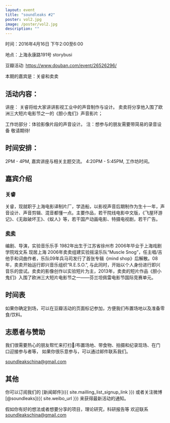 ```yaml
---
layout: event
title: "soundleaks #2"
poster: vol2.jpg
image: /poster/vol2.jpg
description: ""
---
```



时间：2016年4月16日 下午2:00至6:00

地点：上海永康路191号 storybusi

豆瓣活动: <https://www.douban.com/event/26526296/>

本期的嘉宾是：关睿和卖卖

## 活动内容：

讲座：
关睿将给大家讲讲影视工业中的声音制作与设计。
卖卖将分享他入围了欧洲三大短片电影节之一的《胆小鬼们》声音影片；

工作坊部分：体验影像片段的声音设计。
注：想参与的朋友需要带简易的录音设备 敬请期待!

## 时间安排：

2PM - 4PM, 嘉宾讲座与相关主题交流。
4:20PM - 5:45PM, 工作坊时间。

## 嘉宾介绍

### 关睿

关睿，现就职于上海电影译制片厂，学造船，以影视声音后期制作为生十一年，声音设计、声音剪辑、混音都懂一点。主要作品，若干院线电影中文版，《飞屋环游记》、《无敌破坏王》、《蚁人》等，若干国产动画电影、特摄电视剧，若干广告。


### [卖卖](https://site.douban.com/maimai/)

编剧、导演，实验音乐乐手
1982年出生于江苏省徐州市
2006年毕业于上海戏剧学院戏文系
现居上海
2006年卖卖组建实验摇滚乐队“Muscle Snog”，任主唱/吉他手和词曲作者，乐队09年兵马司发行了首张专辑《mind shop》后解散。08年，卖卖开始运行即兴音乐组织“R.E.S.O.”, 与此同时，开始以个人身份进行即兴音乐的尝试。卖卖的影像创作以实验短片为主，2013年，卖卖的短片作品《胆小鬼们》入围了欧洲三大短片电影节之一——芬兰坦佩雷电影节国际竞赛单元。

## 时间表

如果你确定到场，可以在豆瓣活动的页面标记参加，方便我们布置场地以及准备零食/饮料。


## 志愿者与赞助

我们很需要热心的朋友帮忙来打扫/布置场地、带食物、拍摄和纪录现场、在门口迎接参与者等，
如果你很乐意参与，可以通过邮件联系我们。

<soundleakschina@gmail.com>


## 其他

你可以订阅我们的 [新闻邮件]({{ site.mailling_list_signup_link }}) 或者关注微博 [@soundleaks]({{ site.weibo_url }}) 来获得最新活动的通知。

假如你有好的想法或者想要分享的项目，理论研究，科研报告等
欢迎联系<soundleakschina@gmail.com>
